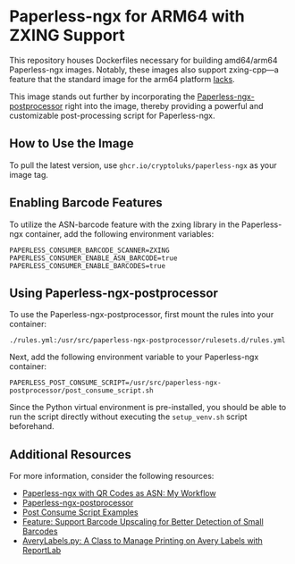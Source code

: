 # Paperless-ngx for ARM64 with ZXING Support

This repository houses Dockerfiles necessary for building amd64/arm64 Paperless-ngx images. Notably, these images also support zxing-cpp—a feature that the standard image for the arm64 platform [lacks](https://github.com/paperless-ngx/paperless-ngx/blob/e3257b8fa303a2e6ff9e31ff746212f171d98b5b/Pipfile#L59).

This image stands out further by incorporating the [Paperless-ngx-postprocessor](https://github.com/jgillula/paperless-ngx-postprocessor) right into the image, thereby providing a powerful and customizable post-processing script for Paperless-ngx.

## How to Use the Image

To pull the latest version, use `ghcr.io/cryptoluks/paperless-ngx` as your image tag.

## Enabling Barcode Features

To utilize the ASN-barcode feature with the zxing library in the Paperless-ngx container, add the following environment variables:

```
PAPERLESS_CONSUMER_BARCODE_SCANNER=ZXING
PAPERLESS_CONSUMER_ENABLE_ASN_BARCODE=true
PAPERLESS_CONSUMER_ENABLE_BARCODES=true
```

## Using Paperless-ngx-postprocessor

To use the Paperless-ngx-postprocessor, first mount the rules into your container:

```
./rules.yml:/usr/src/paperless-ngx-postprocessor/rulesets.d/rules.yml
```

Next, add the following environment variable to your Paperless-ngx container:

```
PAPERLESS_POST_CONSUME_SCRIPT=/usr/src/paperless-ngx-postprocessor/post_consume_script.sh
```

Since the Python virtual environment is pre-installed, you should be able to run the script directly without executing the `setup_venv.sh` script beforehand.

## Additional Resources

For more information, consider the following resources:
- [Paperless-ngx with QR Codes as ASN: My Workflow](https://margau.net/posts/2023-04-16-paperless-ngx-asn/)
- [Paperless-ngx-postprocessor](https://github.com/jgillula/paperless-ngx-postprocessor)
- [Post Consume Script Examples](https://github.com/paperless-ngx/paperless-ngx/wiki/Post-Consume-Script-Examples)
- [Feature: Support Barcode Upscaling for Better Detection of Small Barcodes](https://github.com/paperless-ngx/paperless-ngx/pull/3655)
- [AveryLabels.py: A Class to Manage Printing on Avery Labels with ReportLab](https://gist.github.com/timrprobocom/3946aca8ab75df8267bbf892a427a1b7)

